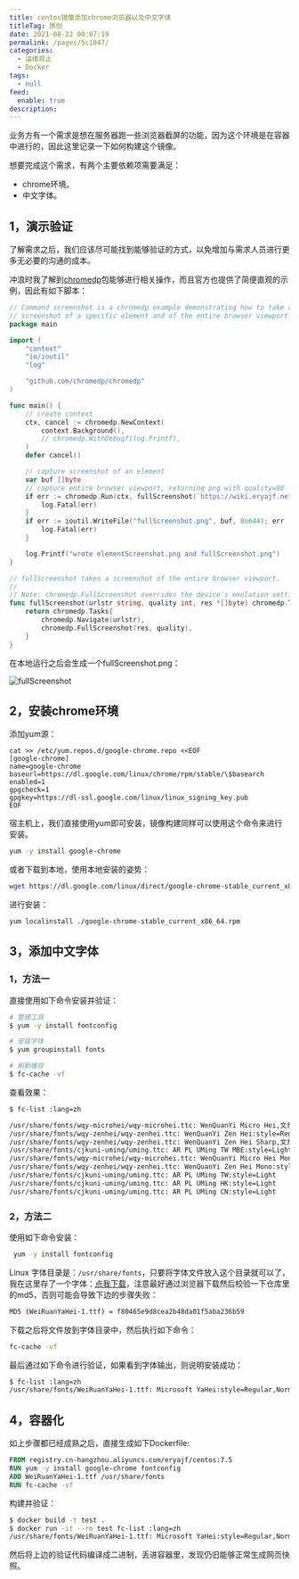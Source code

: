 ```yaml
---
title: centos镜像添加chrome浏览器以及中文字体
titleTag: 原创
date: 2021-08-22 00:07:19
permalink: /pages/5c1047/
categories: 
  - 运维观止
  - Docker
tags: 
  - null
feed: 
  enable: true
description: 
---
```



业务方有一个需求是想在服务器跑一些浏览器截屏的功能，因为这个环境是在容器中进行的，因此这里记录一下如何构建这个镜像。

想要完成这个需求，有两个主要依赖项需要满足：

- chrome环境。
- 中文字体。

## 1，演示验证

了解需求之后，我们应该尽可能找到能够验证的方式，以免增加与需求人员进行更多无必要的沟通的成本。

冲浪时我了解到[chromedp](https://github.com/chromedp/chromedp)包能够进行相关操作，而且官方也提供了简便直观的示例，因此有如下脚本：

```go
// Command screenshot is a chromedp example demonstrating how to take a
// screenshot of a specific element and of the entire browser viewport.
package main

import (
	"context"
	"io/ioutil"
	"log"

	"github.com/chromedp/chromedp"
)

func main() {
	// create context
	ctx, cancel := chromedp.NewContext(
		context.Background(),
		// chromedp.WithDebugf(log.Printf),
	)
	defer cancel()

	// capture screenshot of an element
	var buf []byte
	// capture entire browser viewport, returning png with quality=90
	if err := chromedp.Run(ctx, fullScreenshot(`https://wiki.eryajf.net/`, 90, &buf)); err != nil {
		log.Fatal(err)
	}
	if err := ioutil.WriteFile("fullScreenshot.png", buf, 0o644); err != nil {
		log.Fatal(err)
	}

	log.Printf("wrote elementScreenshot.png and fullScreenshot.png")
}

// fullScreenshot takes a screenshot of the entire browser viewport.
//
// Note: chromedp.FullScreenshot overrides the device's emulation settings. Reset
func fullScreenshot(urlstr string, quality int, res *[]byte) chromedp.Tasks {
	return chromedp.Tasks{
		chromedp.Navigate(urlstr),
		chromedp.FullScreenshot(res, quality),
	}
}
```

在本地运行之后会生成一个fullScreenshot.png：

![fullScreenshot](http://t.eryajf.net/imgs/2021/09/8a7a7f1a2d48fa02.jpg)

## 2，安装chrome环境

添加yum源：

```
cat >> /etc/yum.repos.d/google-chrome.repo <<EOF
[google-chrome]
name=google-chrome
baseurl=https://dl.google.com/linux/chrome/rpm/stable/\$basearch
enabled=1
gpgcheck=1
gpgkey=https://dl-ssl.google.com/linux/linux_signing_key.pub
EOF
```

宿主机上，我们直接使用yum即可安装，镜像构建同样可以使用这个命令来进行安装。

```bash
yum -y install google-chrome
```

或者下载到本地，使用本地安装的姿势：

```bash
wget https://dl.google.com/linux/direct/google-chrome-stable_current_x86_64.rpm
```

进行安装：

```bash
yum localinstall ./google-chrome-stable_current_x86_64.rpm
```

## 3，添加中文字体

### 1，方法一

直接使用如下命令安装并验证：

```bash
# 管理工具
$ yum -y install fontconfig

# 安装字体
$ yum groupinstall fonts

# 刷新缓存
$ fc-cache -vf
```

查看效果：

```bash
$ fc-list :lang=zh

/usr/share/fonts/wqy-microhei/wqy-microhei.ttc: WenQuanYi Micro Hei,文泉驛微米黑:style=Regular
/usr/share/fonts/wqy-zenhei/wqy-zenhei.ttc: WenQuanYi Zen Hei:style=Regular
/usr/share/fonts/wqy-zenhei/wqy-zenhei.ttc: WenQuanYi Zen Hei Sharp,文泉驛點陣正黑:style=Regular
/usr/share/fonts/cjkuni-uming/uming.ttc: AR PL UMing TW MBE:style=Light
/usr/share/fonts/wqy-microhei/wqy-microhei.ttc: WenQuanYi Micro Hei Mono,文泉驛等寬微米黑:style=Regular
/usr/share/fonts/wqy-zenhei/wqy-zenhei.ttc: WenQuanYi Zen Hei Mono:style=Regular
/usr/share/fonts/cjkuni-uming/uming.ttc: AR PL UMing TW:style=Light
/usr/share/fonts/cjkuni-uming/uming.ttc: AR PL UMing HK:style=Light
/usr/share/fonts/cjkuni-uming/uming.ttc: AR PL UMing CN:style=Light
```

### 2，方法二

使用如下命令安装：

```bash
 yum -y install fontconfig
```

Linux 字体目录是：`/usr/share/fonts`，只要将字体文件放入这个目录就可以了，我在这里存了一个字体：[点我下载](https://gitee.com/eryajf/work-use/blob/master/Chinaese_font/WeiRuanYaHei-1.ttf)，注意最好通过浏览器下载然后校验一下仓库里的md5，否则可能会导致下边的步骤失败：

```bash
MD5 (WeiRuanYaHei-1.ttf) = f80465e9d8cea2b48da01f5aba236b59
```

下载之后将文件放到字体目录中，然后执行如下命令：

```bash
fc-cache -vf
```

最后通过如下命令进行验证，如果看到字体输出，则说明安装成功：

```bash
$ fc-list :lang=zh
/usr/share/fonts/WeiRuanYaHei-1.ttf: Microsoft YaHei:style=Regular,Normal
```

## 4，容器化

如上步骤都已经成熟之后，直接生成如下Dockerfile:

```dockerfile
FROM registry.cn-hangzhou.aliyuncs.com/eryajf/centos:7.5
RUN yum -y install google-chrome fontconfig
ADD WeiRuanYaHei-1.ttf /usr/share/fonts
RUN fc-cache -vf
```

构建并验证：

```bash
$ docker build -t test .
$ docker run -it --rm test fc-list :lang=zh
/usr/share/fonts/WeiRuanYaHei-1.ttf: Microsoft YaHei:style=Regular,Normal
```

然后将上边的验证代码编译成二进制，丢进容器里，发现仍旧能够正常生成网页快照。